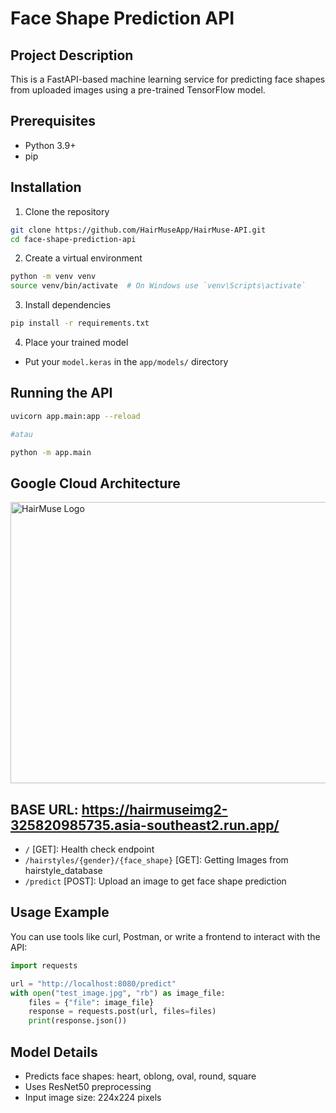 # Face Shape Prediction API

## Project Description
This is a FastAPI-based machine learning service for predicting face shapes from uploaded images using a pre-trained TensorFlow model.

## Prerequisites
- Python 3.9+
- pip

## Installation

1. Clone the repository
```bash
git clone https://github.com/HairMuseApp/HairMuse-API.git
cd face-shape-prediction-api
```

2. Create a virtual environment
```bash
python -m venv venv
source venv/bin/activate  # On Windows use `venv\Scripts\activate`
```

3. Install dependencies
```bash
pip install -r requirements.txt
```

4. Place your trained model
- Put your `model.keras` in the `app/models/` directory

## Running the API

```bash
uvicorn app.main:app --reload

#atau 

python -m app.main 
```

## Google Cloud Architecture
<img src="https://github.com/HairMuseApp/.github/blob/main/assets/Cloud-Architecture.jpeg" alt="HairMuse Logo" width="990" height="450">

## BASE URL: https://hairmuseimg2-325820985735.asia-southeast2.run.app/
- `/` [GET]: Health check endpoint
- `/hairstyles/{gender}/{face_shape}` [GET]: Getting Images from hairstyle_database
- `/predict` [POST]: Upload an image to get face shape prediction

## Usage Example
You can use tools like curl, Postman, or write a frontend to interact with the API:

```python
import requests

url = "http://localhost:8080/predict"
with open("test_image.jpg", "rb") as image_file:
    files = {"file": image_file}
    response = requests.post(url, files=files)
    print(response.json())
```

## Model Details
- Predicts face shapes: heart, oblong, oval, round, square
- Uses ResNet50 preprocessing
- Input image size: 224x224 pixels
